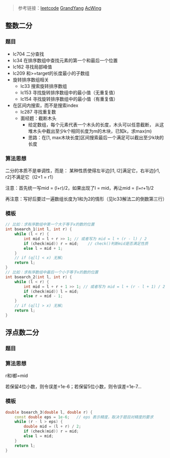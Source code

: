 >参考链接：[leetcode](https://leetcode.com/problems/) [GrandYang](https://www.cnblogs.com/grandyang/p/6854825.html) [AcWing](https://www.acwing.com/about/)

## 整数二分

### 题目

- lc704 二分查找
- lc34 在排序数组中查找元素的第一个和最后一个位置
- lc162 寻找局部峰值
- lc209 和>=target的长度最小的子数组
- 旋转排序数组相关
  - lc33 搜索旋转排序数组
  - lc153 寻找旋转排序数组中的最小值（无重复值）
  - lc154 寻找旋转排序数组中的最小值（有重复值）
- 在区间内搜索，而不是搜索index
  - lc287 寻找重复数
  - 面经题：截断木头
    - 给定数组，每个元素代表一个木头的长度，木头可以任意截断， 从这堆木头中截出至少k个相同长度为m的木块，已知k，求max(m)
    - 思路：在[1, max木块长度]区间搜索最后一个满足可以截出至少k块的长度

### 算法思想

二分的本质不是单调性，而是：
某种性质使得左半边[l1, l2]满足它，右半边[r1, r2]不满足它（l2+1 = r1）

注意：首先统一写mid = (l+r)/2，如果出现了l = mid，再让mid = (l+r+1)/2

再注意：写好后要过一遍数组长度为1和为2的情形（见lc33解法二的倒数第三行）

### 模板

```cpp
// 比如：求有序数组中第一个大于等于x的数的位置
int bsearch_1(int l, int r) {
    while (l < r) {
        int mid = l + r >> 1; // 或者写为 mid = l + (r - l) / 2
        if (check(mid)) r = mid;    // check()判断mid是否满足性质
        else l = mid + 1;
    }
    // if (q[l] < x) 无解;
    return l;
}
// 比如：求有序数组中最后一个小于等于x的数的位置
int bsearch_2(int l, int r) {
    while (l < r) {
        int mid = l + r + 1 >> 1; // 或者写为 mid = l + (r - l + 1) / 2
        if (check(mid)) l = mid;
        else r = mid - 1;
    }
    // if (q[l] > x) 无解;
    return l;
}
```

## 浮点数二分

### 题目



### 算法思想

r和l都=mid

若保留4位小数，则令误差=1e-6；若保留5位小数，则令误差=1e-7...

### 模板

```cpp
double bsearch_3(double l, double r) {
    const double eps = 1e-6;   // eps 表示精度，取决于题目对精度的要求
    while (r - l > eps) {
        double mid = (l + r) / 2;
        if (check(mid)) r = mid;
        else l = mid;
    }
    return l;
}
```

